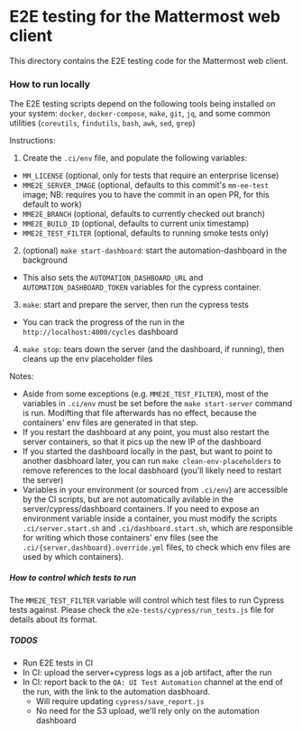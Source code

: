 # E2E testing for the Mattermost web client

This directory contains the E2E testing code for the Mattermost web client.

### How to run locally

The E2E testing scripts depend on the following tools being installed on your system: `docker`, `docker-compose`, `make`, `git`, `jq`, and some common utilities (`coreutils`, `findutils`, `bash`, `awk`, `sed`, `grep`)

Instructions:
1. Create the `.ci/env` file, and populate the following variables:
  * `MM_LICENSE` (optional, only for tests that require an enterprise license)
  * `MME2E_SERVER_IMAGE` (optional, defaults to this commit's `mm-ee-test` image; NB: requires you to have the commit in an open PR, for this default to work)
  * `MME2E_BRANCH` (optional, defaults to currently checked out branch)
  * `MME2E_BUILD_ID` (optional, defaults to current unix timestamp)
  * `MME2E_TEST_FILTER` (optional, defaults to running smoke tests only)
2. (optional) `make start-dashboard`: start the automation-dashboard in the background
  * This also sets the `AUTOMATION_DASHBOARD_URL` and `AUTOMATION_DASHBOARD_TOKEN` variables for the cypress container.
3. `make`: start and prepare the server, then run the cypress tests
  * You can track the progress of the run in the `http://localhost:4000/cycles` dashboard
4. `make stop`: tears down the server (and the dashboard, if running), then cleans up the env placeholder files

Notes:
- Aside from some exceptions (e.g. `MME2E_TEST_FILTER`), most of the variables in `.ci/env` must be set before the `make start-server` command is run. Modifting that file afterwards has no effect, because the containers' env files are generated in that step.
- If you restart the dashboard at any point, you must also restart the server containers, so that it pics up the new IP of the dashboard
- If you started the dashboard locally in the past, but want to point to another dasbhoard later, you can run `make clean-env-placeholders` to remove references to the local dasbhoard (you'll likely need to restart the server)
- Variables in your environment (or sourced from `.ci/env`) are accessible by the CI scripts, but are not automatically avilable in the server/cypress/dashboard containers. If you need to expose an environment variable inside a container, you must modify the scripts `.ci/server.start.sh` and `.ci/dashboard.start.sh`, which are responsible for writing which those containers' env files (see the `.ci/{server,dashboard}.override.yml` files, to check which env files are used by which containers).

##### How to control which tests to run

The `MME2E_TEST_FILTER` variable will control which test files to run Cypress tests against. Please check the `e2e-tests/cypress/run_tests.js` file for details about its format.



##### TODOS

- Run E2E tests in CI
- In CI: upload the server+cypress logs as a job artifact, after the run
- In CI: report back to the `QA: UI Test Automation` channel at the end of the run, with the link to the automation dasbhoard.
  * Will require updating `cypress/save_report.js`
  * No need for the S3 upload, we'll rely only on the automation dashboard

